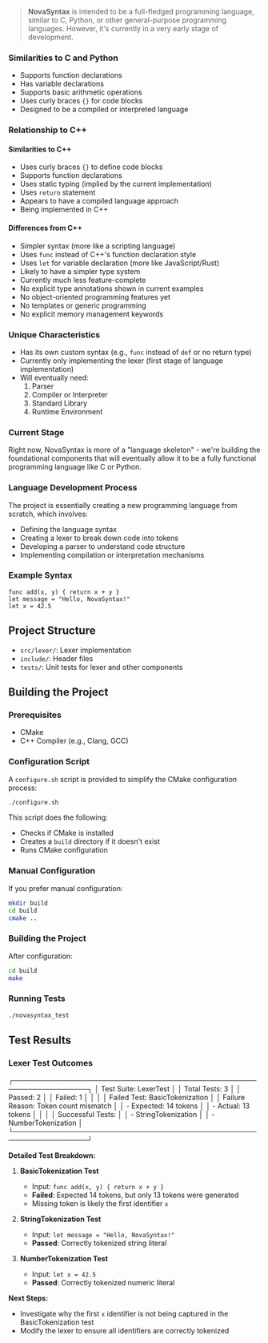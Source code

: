 > **NovaSyntax** is intended to be a full-fledged programming language, similar to C, Python, or other general-purpose programming languages. However, it's currently in a very early stage of development.

### Similarities to C and Python
- Supports function declarations
- Has variable declarations
- Supports basic arithmetic operations
- Uses curly braces `{}` for code blocks
- Designed to be a compiled or interpreted language

### Relationship to C++
#### Similarities to C++
- Uses curly braces `{}` to define code blocks
- Supports function declarations
- Uses static typing (implied by the current implementation)
- Uses `return` statement
- Appears to have a compiled language approach
- Being implemented in C++

#### Differences from C++
- Simpler syntax (more like a scripting language)
- Uses `func` instead of C++'s function declaration style
- Uses `let` for variable declaration (more like JavaScript/Rust)
- Likely to have a simpler type system
- Currently much less feature-complete
- No explicit type annotations shown in current examples
- No object-oriented programming features yet
- No templates or generic programming
- No explicit memory management keywords

### Unique Characteristics
- Has its own custom syntax (e.g., `func` instead of `def` or no return type)
- Currently only implementing the lexer (first stage of language implementation)
- Will eventually need:
  1. Parser
  2. Compiler or Interpreter
  3. Standard Library
  4. Runtime Environment

### Current Stage
Right now, NovaSyntax is more of a "language skeleton" - we're building the foundational components that will eventually allow it to be a fully functional programming language like C or Python.

### Language Development Process
The project is essentially creating a new programming language from scratch, which involves:
- Defining the language syntax
- Creating a lexer to break down code into tokens
- Developing a parser to understand code structure
- Implementing compilation or interpretation mechanisms

### Example Syntax
```novasyntax
func add(x, y) { return x + y }
let message = "Hello, NovaSyntax!"
let x = 42.5
```

## Project Structure
- `src/lexer/`: Lexer implementation
- `include/`: Header files
- `tests/`: Unit tests for lexer and other components

## Building the Project

### Prerequisites
- CMake
- C++ Compiler (e.g., Clang, GCC)

### Configuration Script
A `configure.sh` script is provided to simplify the CMake configuration process:

```bash
./configure.sh
```

This script does the following:
- Checks if CMake is installed
- Creates a `build` directory if it doesn't exist
- Runs CMake configuration

### Manual Configuration
If you prefer manual configuration:
```bash
mkdir build
cd build
cmake ..
```

### Building the Project
After configuration:
```bash
cd build
make
```

### Running Tests
```bash
./novasyntax_test
```

## Test Results

### Lexer Test Outcomes

┌─────────────────────────────────────────────────────────────────┐
│ Test Suite: LexerTest                                           │
│ Total Tests: 3                                                 │
│ Passed: 2                                                      │
│ Failed: 1                                                      │
│                                                                │
│ Failed Test: BasicTokenization                                 │
│ Failure Reason: Token count mismatch                           │
│   - Expected: 14 tokens                                        │
│   - Actual:   13 tokens                                        │
│                                                                │
│ Successful Tests:                                              │
│ - StringTokenization                                           │
│ - NumberTokenization                                           │
└─────────────────────────────────────────────────────────────────┘

**Detailed Test Breakdown:**

1. **BasicTokenization Test**
   - Input: `func add(x, y) { return x + y }`
   - **Failed**: Expected 14 tokens, but only 13 tokens were generated
   - Missing token is likely the first identifier `x`

2. **StringTokenization Test**
   - Input: `let message = "Hello, NovaSyntax!"`
   - **Passed**: Correctly tokenized string literal

3. **NumberTokenization Test**
   - Input: `let x = 42.5`
   - **Passed**: Correctly tokenized numeric literal

**Next Steps:**
- Investigate why the first `x` identifier is not being captured in the BasicTokenization test
- Modify the lexer to ensure all identifiers are correctly tokenized